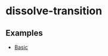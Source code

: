 # dissolve-transition
## Examples

- [Basic](http://yomotsu.github.io/dissolve-transition/examples/basic.html)
